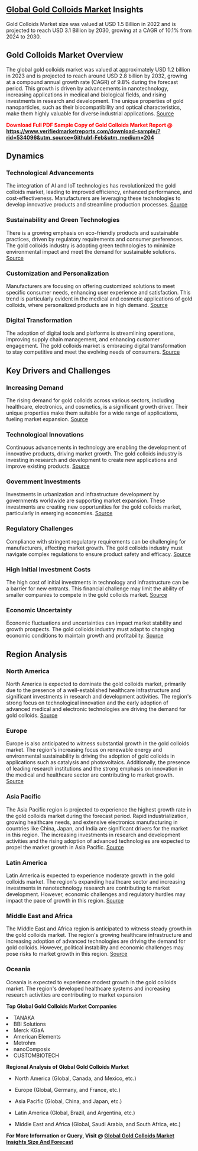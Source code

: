 <h2><a href="https://www.verifiedmarketreports.com/download-sample/?rid=534096&amp;utm_source=Githubf&amp;utm_medium=204" target="_blank">Global Gold Colloids Market</a> Insights</h2><p>Gold Colloids Market size was valued at USD 1.5 Billion in 2022 and is projected to reach USD 3.1 Billion by 2030, growing at a CAGR of 10.1% from 2024 to 2030.</p><p> <h2>Gold Colloids Market Overview</h2> <p>The global gold colloids market was valued at approximately USD 1.2 billion in 2023 and is projected to reach around USD 2.8 billion by 2032, growing at a compound annual growth rate (CAGR) of 9.8% during the forecast period. This growth is driven by advancements in nanotechnology, increasing applications in medical and biological fields, and rising investments in research and development. The unique properties of gold nanoparticles, such as their biocompatibility and optical characteristics, make them highly valuable for diverse industrial applications. <a href="https://dataintelo.com/report/gold-colloid-solution-market">Source</a></p> <p><strong><p><span class=""><span style="color: #ff0000;"><strong>Download Full PDF Sample Copy of Gold Colloids Market Report</strong> @ </span><a href="https://www.verifiedmarketreports.com/download-sample/?rid=534096&amp;utm_source=Githubf-Feb&amp;utm_medium=204" target="_blank">https://www.verifiedmarketreports.com/download-sample/?rid=534096&amp;utm_source=Githubf-Feb&amp;utm_medium=204</a></span></p></strong></p> <h2>Dynamics</h2> <h3>Technological Advancements</h3> <p>The integration of AI and IoT technologies has revolutionized the gold colloids market, leading to improved efficiency, enhanced performance, and cost-effectiveness. Manufacturers are leveraging these technologies to develop innovative products and streamline production processes. <a href="https://www.infinitivedataresearch.com/industry-report/colloidal-gold-market">Source</a></p> <h3>Sustainability and Green Technologies</h3> <p>There is a growing emphasis on eco-friendly products and sustainable practices, driven by regulatory requirements and consumer preferences. The gold colloids industry is adopting green technologies to minimize environmental impact and meet the demand for sustainable solutions. <a href="https://www.infinitivedataresearch.com/industry-report/colloidal-gold-market">Source</a></p> <h3>Customization and Personalization</h3> <p>Manufacturers are focusing on offering customized solutions to meet specific consumer needs, enhancing user experience and satisfaction. This trend is particularly evident in the medical and cosmetic applications of gold colloids, where personalized products are in high demand. <a href="https://www.infinitivedataresearch.com/industry-report/colloidal-gold-market">Source</a></p> <h3>Digital Transformation</h3> <p>The adoption of digital tools and platforms is streamlining operations, improving supply chain management, and enhancing customer engagement. The gold colloids market is embracing digital transformation to stay competitive and meet the evolving needs of consumers. <a href="https://www.infinitivedataresearch.com/industry-report/colloidal-gold-market">Source</a></p> <h2>Key Drivers and Challenges</h2> <h3>Increasing Demand</h3> <p>The rising demand for gold colloids across various sectors, including healthcare, electronics, and cosmetics, is a significant growth driver. Their unique properties make them suitable for a wide range of applications, fueling market expansion. <a href="https://www.infinitivedataresearch.com/industry-report/colloidal-gold-market">Source</a></p> <h3>Technological Innovations</h3> <p>Continuous advancements in technology are enabling the development of innovative products, driving market growth. The gold colloids industry is investing in research and development to create new applications and improve existing products. <a href="https://www.infinitivedataresearch.com/industry-report/colloidal-gold-market">Source</a></p> <h3>Government Investments</h3> <p>Investments in urbanization and infrastructure development by governments worldwide are supporting market expansion. These investments are creating new opportunities for the gold colloids market, particularly in emerging economies. <a href="https://www.infinitivedataresearch.com/industry-report/colloidal-gold-market">Source</a></p> <h3>Regulatory Challenges</h3> <p>Compliance with stringent regulatory requirements can be challenging for manufacturers, affecting market growth. The gold colloids industry must navigate complex regulations to ensure product safety and efficacy. <a href="https://www.infinitivedataresearch.com/industry-report/colloidal-gold-market">Source</a></p> <h3>High Initial Investment Costs</h3> <p>The high cost of initial investments in technology and infrastructure can be a barrier for new entrants. This financial challenge may limit the ability of smaller companies to compete in the gold colloids market. <a href="https://www.infinitivedataresearch.com/industry-report/colloidal-gold-market">Source</a></p> <h3>Economic Uncertainty</h3> <p>Economic fluctuations and uncertainties can impact market stability and growth prospects. The gold colloids industry must adapt to changing economic conditions to maintain growth and profitability. <a href="https://www.infinitivedataresearch.com/industry-report/colloidal-gold-market">Source</a></p> <h2>Region Analysis</h2> <h3>North America</h3> <p>North America is expected to dominate the gold colloids market, primarily due to the presence of a well-established healthcare infrastructure and significant investments in research and development activities. The region's strong focus on technological innovation and the early adoption of advanced medical and electronic technologies are driving the demand for gold colloids. <a href="https://dataintelo.com/report/nano-gold-colloids-market">Source</a></p> <h3>Europe</h3> <p>Europe is also anticipated to witness substantial growth in the gold colloids market. The region's increasing focus on renewable energy and environmental sustainability is driving the adoption of gold colloids in applications such as catalysis and photovoltaics. Additionally, the presence of leading research institutions and the strong emphasis on innovation in the medical and healthcare sector are contributing to market growth. <a href="https://dataintelo.com/report/nano-gold-colloids-market">Source</a></p> <h3>Asia Pacific</h3> <p>The Asia Pacific region is projected to experience the highest growth rate in the gold colloids market during the forecast period. Rapid industrialization, growing healthcare needs, and extensive electronics manufacturing in countries like China, Japan, and India are significant drivers for the market in this region. The increasing investments in research and development activities and the rising adoption of advanced technologies are expected to propel the market growth in Asia Pacific. <a href="https://dataintelo.com/report/nano-gold-colloids-market">Source</a></p> <h3>Latin America</h3> <p>Latin America is expected to experience moderate growth in the gold colloids market. The region's expanding healthcare sector and increasing investments in nanotechnology research are contributing to market development. However, economic challenges and regulatory hurdles may impact the pace of growth in this region. <a href="https://dataintelo.com/report/nano-gold-colloids-market">Source</a></p> <h3>Middle East and Africa</h3> <p>The Middle East and Africa region is anticipated to witness steady growth in the gold colloids market. The region's growing healthcare infrastructure and increasing adoption of advanced technologies are driving the demand for gold colloids. However, political instability and economic challenges may pose risks to market growth in this region. <a href="https://dataintelo.com/report/nano-gold-colloids-market">Source</a></p> <h3>Oceania</h3> <p>Oceania is expected to experience modest growth in the gold colloids market. The region's developed healthcare systems and increasing research activities are contributing to market expansion</p><p><strong>Top Global Gold Colloids Market Companies</strong></p><div data-test-id=""><p><li>TANAKA</li><li> BBI Solutions</li><li> Merck KGaA</li><li> American Elements</li><li> Metrohm</li><li> nanoComposix</li><li> CUSTOMBIOTECH</li></p><div><strong>Regional Analysis of&nbsp;Global Gold Colloids Market</strong></div><ul><li dir="ltr"><p dir="ltr">North America&nbsp;(Global, Canada, and Mexico, etc.)</p></li><li dir="ltr"><p dir="ltr">Europe (Global, Germany, and France, etc.)</p></li><li dir="ltr"><p dir="ltr">Asia Pacific&nbsp;(Global, China, and Japan, etc.)</p></li><li dir="ltr"><p dir="ltr">Latin America&nbsp;(Global, Brazil, and Argentina, etc.)</p></li><li dir="ltr">Middle East and Africa&nbsp;(Global, Saudi Arabia, and South Africa, etc.)</li></ul><p><strong>For More Information or Query, Visit @&nbsp;</strong><strong><a href="https://www.verifiedmarketreports.com/product/gold-colloids-market/?utm_source=Githubf&amp;utm_medium=204" target="_blank">Global Gold Colloids Market Insights Size And Forecast</a></strong></p></div>
